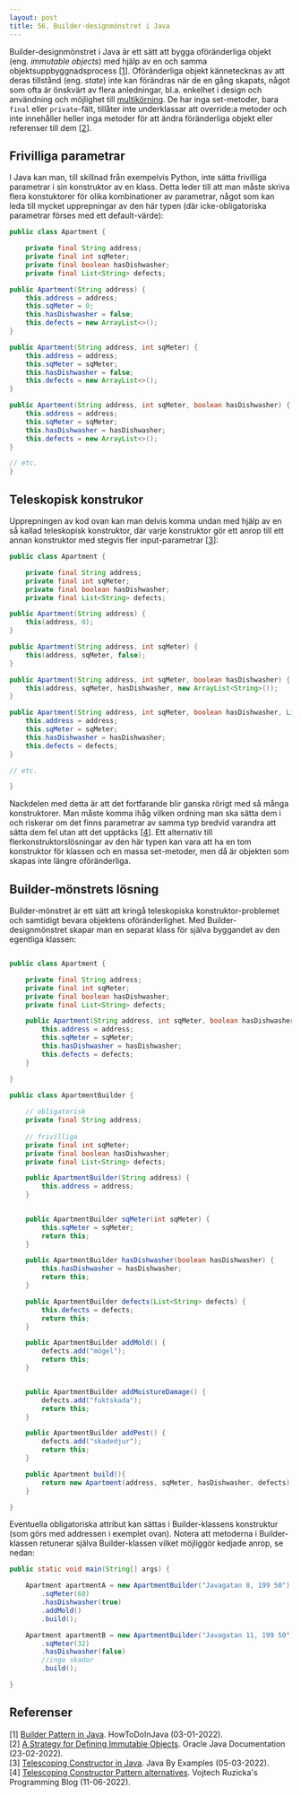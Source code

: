 ```yaml
---
layout: post
title: 56. Builder-designmönstret i Java
---
```


Builder-designmönstret i Java är ett sätt att bygga oföränderliga objekt (eng. *immutable objects*) med hjälp av en och samma objektsuppbyggnadsprocess [[1](https://howtodoinjava.com/design-patterns/creational/builder-pattern-in-java/)]. Oföränderliga objekt kännetecknas av att deras tillstånd (eng. *state*) inte kan förändras när de en gång skapats, något som ofta är önskvärt av flera anledningar, bl.a. enkelhet i design och användning och möjlighet till [multikörning](https://sv.wikipedia.org/wiki/Multik%C3%B6rning). De har inga set-metoder, bara `final` eller `private`-fält, tillåter inte underklassar att override:a metoder och inte innehåller heller inga metoder för att ändra föränderliga objekt eller referenser till dem [[2](https://docs.oracle.com/javase/tutorial/essential/concurrency/imstrat.html)].

## Frivilliga parametrar
I Java kan man, till skillnad från exempelvis Python, inte sätta frivilliga parametrar i sin konstruktor av en klass. Detta leder till att man måste skriva flera konstuktorer för olika kombinationer av parametrar, något som kan leda till mycket upprepningar av den här typen (där icke-obligatoriska parametrar förses med ett default-värde):

```java
public class Apartment {

    private final String address;
    private final int sqMeter;
    private final boolean hasDishwasher;
    private final List<String> defects;

public Apartment(String address) {
    this.address = address;
    this.sqMeter = 0;
    this.hasDishwasher = false;
    this.defects = new ArrayList<>();
}

public Apartment(String address, int sqMeter) {
    this.address = address;
    this.sqMeter = sqMeter;
    this.hasDishwasher = false;
    this.defects = new ArrayList<>();
}

public Apartment(String address, int sqMeter, boolean hasDishwasher) {
    this.address = address;
    this.sqMeter = sqMeter;
    this.hasDishwasher = hasDishwasher;
    this.defects = new ArrayList<>();
}

// etc.
}
```

## Teleskopisk konstrukor

Upprepningen av kod ovan kan man delvis komma undan med hjälp av en så kallad teleskopisk konstruktor, där varje konstruktor gör ett anrop till ett annan konstruktor med stegvis fler input-parametrar [[3](http://www.javabyexamples.com/telescoping-constructor-in-java)]:

```java
public class Apartment {

    private final String address;
    private final int sqMeter;
    private final boolean hasDishwasher;
    private final List<String> defects;

public Apartment(String address) {
    this(address, 0);
}

public Apartment(String address, int sqMeter) {
    this(address, sqMeter, false);
}

public Apartment(String address, int sqMeter, boolean hasDishwasher) {
    this(address, sqMeter, hasDishwasher, new ArrayList<String>());
}

public Apartment(String address, int sqMeter, boolean hasDishwasher, List<String> defects) {
    this.address = address;
    this.sqMeter = sqMeter;
    this.hasDishwasher = hasDishwasher;
    this.defects = defects;
}

// etc.

}

```
Nackdelen med detta är att det fortfarande blir ganska rörigt med så många konstruktorer. Man måste komma ihåg vilken ordning man ska sätta dem i och riskerar om det finns parametrar av samma typ bredvid varandra att sätta dem fel utan att det upptäcks [[4](https://www.vojtechruzicka.com/avoid-telescoping-constructor-pattern/)]. Ett alternativ till flerkonstruktorslösningar av den här typen kan vara att ha en tom konstruktor för klassen och en massa set-metoder, men då är objekten som skapas inte längre oföränderliga.

## Builder-mönstrets lösning
Builder-mönstret är ett sätt att kringå teleskopiska konstruktor-problemet och samtidigt bevara objektens oföränderlighet. Med Builder-designmönstret skapar man en separat klass för själva byggandet av den egentliga klassen:

```java

public class Apartment {

    private final String address;
    private final int sqMeter;
    private final boolean hasDishwasher;
    private final List<String> defects;

    public Apartment(String address, int sqMeter, boolean hasDishwasher, List<String> defects) {
        this.address = address;
        this.sqMeter = sqMeter;
        this.hasDishwasher = hasDishwasher;
        this.defects = defects;
    }

}

public class ApartmentBuilder {
    
    // obligatorisk
    private final String address;
    
    // frivilliga
    private final int sqMeter;
    private final boolean hasDishwasher;
    private final List<String> defects;

    public ApartmentBuilder(String address) {
        this.address = address;
    }

    
    public ApartmentBuilder sqMeter(int sqMeter) {
		this.sqMeter = sqMeter;
		return this;
    }

    public ApartmentBuilder hasDishwasher(boolean hasDishwasher) {
		this.hasDishwasher = hasDishwasher;
		return this;
    }

    public ApartmentBuilder defects(List<String> defects) {
		this.defects = defects;
		return this;
    }

    public ApartmentBuilder addMold() {
        defects.add("mögel");
        return this;
    }


    public ApartmentBuilder addMoistureDamage() {
        defects.add("fuktskada");
        return this;
    }

    public ApartmentBuilder addPest() {
        defects.add("skadedjur");
        return this;
    }

    public Apartment build(){
        return new Apartment(address, sqMeter, hasDishwasher, defects);
    }

}

```

Eventuella obligatoriska attribut kan sättas i Builder-klassens konstruktur (som görs med addressen i exemplet ovan). Notera att metoderna i Builder-klassen retunerar själva Builder-klassen vilket möjliggör kedjade anrop, se nedan:

```java
public static void main(String[] args) {

	Apartment apartmentA = new ApartmentBuilder("Javagatan 8, 199 50")
	    .sqMeter(60)
	    .hasDishwasher(true)
	    .addMold()
	    .build();

    Apartment apartmentB = new ApartmentBuilder("Javagatan 11, 199 50")
	    .sqMeter(32)
	    .hasDishwasher(false)
	    //inga skador
	    .build();

}

```


## Referenser

[1] [Builder Pattern in Java](https://howtodoinjava.com/design-patterns/creational/builder-pattern-in-java/). HowToDoInJava (03-01-2022).<br>
[2] [A Strategy for Defining Immutable Objects](https://docs.oracle.com/javase/tutorial/essential/concurrency/imstrat.html). Oracle Java Documentation (23-02-2022).<br>
[3] [Telescoping Constructor in Java](http://www.javabyexamples.com/telescoping-constructor-in-java). Java By Examples (05-03-2022).<br>
[4] [Telescoping Constructor Pattern alternatives](https://www.vojtechruzicka.com/avoid-telescoping-constructor-pattern/). Vojtech Ruzicka's Programming Blog (11-06-2022).